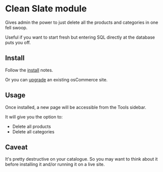 # Clean Slate module

Gives admin the power to just delete all the products and categories
in one fell swoop.

Useful if you want to start fresh but entering SQL directly at the 
database puts you off.


## Install

Follow the [install](./install.md) notes.

Or you can [upgrade](./upgrade.md) an existing osCommerce site.

    
## Usage

Once installed, a new page will be accessible from the Tools sidebar.

It will give you the option to:

- Delete all products
- Delete all categories


## Caveat

It's pretty destructive on your catalogue. So you may want to think
about it before installing it and/or running it on a live site.